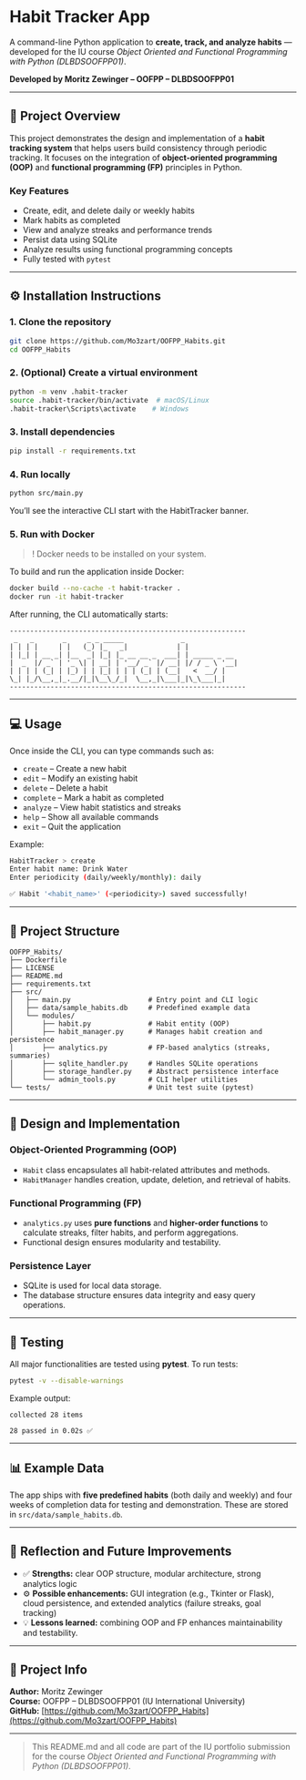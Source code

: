 # Habit Tracker App

A command-line Python application to **create, track, and analyze habits** — developed for the IU course *Object Oriented and Functional Programming with Python (DLBDSOOFPP01)*.

**Developed by Moritz Zewinger – OOFPP – DLBDSOOFPP01**

---

## 🎯 Project Overview
This project demonstrates the design and implementation of a **habit tracking system** that helps users build consistency through periodic tracking. It focuses on the integration of **object-oriented programming (OOP)** and **functional programming (FP)** principles in Python.

### Key Features
- Create, edit, and delete daily or weekly habits
- Mark habits as completed
- View and analyze streaks and performance trends
- Persist data using SQLite
- Analyze results using functional programming concepts
- Fully tested with `pytest`

---

## ⚙️ Installation Instructions

### **1. Clone the repository**
```bash
git clone https://github.com/Mo3zart/OOFPP_Habits.git
cd OOFPP_Habits
```

### **2. (Optional) Create a virtual environment**
```bash
python -m venv .habit-tracker
source .habit-tracker/bin/activate  # macOS/Linux
.habit-tracker\Scripts\activate    # Windows
```

### **3. Install dependencies**
```bash
pip install -r requirements.txt
```

### **4. Run locally**
```bash
python src/main.py
```

You’ll see the interactive CLI start with the HabitTracker banner.

### **5. Run with Docker**

>! Docker needs to be installed on your system.

To build and run the application inside Docker:
```bash
docker build --no-cache -t habit-tracker .
docker run -it habit-tracker
```

After running, the CLI automatically starts:
```
----------------------------------------------------------
 _   _       _     _ _ _____              _
| | | |     | |   (_) |_   _|            | |
| |_| | __ _| |__  _| |_| |_ __ __ _  ___| | _____ _ __
|  _  |/ _` | '_ \| | __| | '__/ _` |/ __| |/ / _ \ '__|
| | | | (_| | |_) | | |_| | | | (_| | (__|   <  __/ |
\_| |_/\__,_|_.__/|_|\__\_/_|  \__,_|\___|_|\_\___|_|
----------------------------------------------------------
```

---

## 💻 Usage
Once inside the CLI, you can type commands such as:
- `create` – Create a new habit
- `edit` – Modify an existing habit
- `delete` – Delete a habit
- `complete` – Mark a habit as completed
- `analyze` – View habit statistics and streaks
- `help` – Show all available commands
- `exit` – Quit the application

Example:
```bash
HabitTracker > create 
Enter habit name: Drink Water
Enter periodicity (daily/weekly/monthly): daily

✅ Habit '<habit_name>' (<periodicity>) saved successfully!
```

---

## 🧩 Project Structure
```
OOFPP_Habits/
├── Dockerfile
├── LICENSE
├── README.md
├── requirements.txt
├── src/
│   ├── main.py                   # Entry point and CLI logic
│   ├── data/sample_habits.db     # Predefined example data
│   └── modules/
│       ├── habit.py              # Habit entity (OOP)
│       ├── habit_manager.py      # Manages habit creation and persistence
│       ├── analytics.py          # FP-based analytics (streaks, summaries)
│       ├── sqlite_handler.py     # Handles SQLite operations
│       ├── storage_handler.py    # Abstract persistence interface
│       └── admin_tools.py        # CLI helper utilities
└── tests/                        # Unit test suite (pytest)
```

---

## 🧠 Design and Implementation

### **Object-Oriented Programming (OOP)**
- `Habit` class encapsulates all habit-related attributes and methods.
- `HabitManager` handles creation, update, deletion, and retrieval of habits.

### **Functional Programming (FP)**
- `analytics.py` uses **pure functions** and **higher-order functions** to calculate streaks, filter habits, and perform aggregations.
- Functional design ensures modularity and testability.

### **Persistence Layer**
- SQLite is used for local data storage.
- The database structure ensures data integrity and easy query operations.

---

## 🧪 Testing

All major functionalities are tested using **pytest**.
To run tests:
```bash
pytest -v --disable-warnings
```

Example output:
```
collected 28 items

28 passed in 0.02s ✅
```

---

## 📊 Example Data

The app ships with **five predefined habits** (both daily and weekly) and four weeks of completion data for testing and demonstration. These are stored in `src/data/sample_habits.db`.

---

## 💬 Reflection and Future Improvements
- ✅ **Strengths:** clear OOP structure, modular architecture, strong analytics logic
- ⚙️ **Possible enhancements:** GUI integration (e.g., Tkinter or Flask), cloud persistence, and extended analytics (failure streaks, goal tracking)
- 💡 **Lessons learned:** combining OOP and FP enhances maintainability and testability.

---

## 🔗 Project Info
**Author:** Moritz Zewinger  
**Course:** OOFPP – DLBDSOOFPP01 (IU International University)  
**GitHub:** [https://github.com/Mo3zart/OOFPP_Habits](https://github.com/Mo3zart/OOFPP_Habits)

---

> This README.md and all code are part of the IU portfolio submission for the course *Object Oriented and Functional Programming with Python (DLBDSOOFPP01)*.

